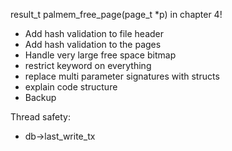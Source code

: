 result_t palmem_free_page(page_t *p) in chapter 4!


* Add hash validation to file header
* Add hash validation to the pages
* Handle very large free space bitmap
* restrict keyword on everything
* replace multi parameter signatures with structs
* explain code structure
* Backup

Thread safety:

* db->last_write_tx